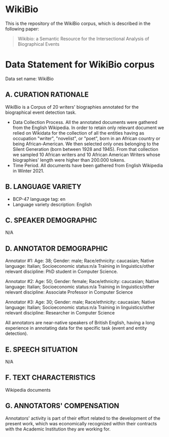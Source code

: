 # WikiBio

This is the repository of the WikiBio corpus, which is described in the following paper:

> Wikibio: a Semantic Resource for the Intersectional Analysis of Biographical Events

# Data Statement for WikiBio corpus

Data set name: WikiBio

## A. CURATION RATIONALE

WikiBio is a Corpus of 20 writers' biographies annotated for the biographical event detection task.

- Data Collection Process. All the annotated documents were gathered from the English Wikipedia. In order to retain only relevant document we relied on Wikidata for the collection of all the entities having as occupation "writer", "novelist", or "poet", born in an African country or being African-American. We then selected only ones belonging to the Silent Generation (born between 1928 and 1945). From that collection we sampled 10 African writers and 10 African American Writers whose biographies' length were higher than 200.000 tokens. 
- Time Period. All documents have been gathered from English Wikipedia in Winter 2021.

## B. LANGUAGE VARIETY

- BCP-47 language tag: en 
- Language variety description: English

## C. SPEAKER DEMOGRAPHIC 

N/A

## D. ANNOTATOR DEMOGRAPHIC

Annotator #1: Age: 38; Gender: male; Race/ethnicity: caucasian; Native language: Italian; Socioeconomic status:n/a Training in linguistics/other relevant discipline: PhD student in Computer Science.

Annotator #2: Age: 50; Gender: female; Race/ethnicity: caucasian; Native language: Italian; Socioeconomic status:n/a Training in linguistics/other relevant discipline: Associate Professor in Computer Science

Annotator #3: Age: 30; Gender: male; Race/ethnicity: caucasian; Native language: Italian; Socioeconomic status:n/a Training in linguistics/other relevant discipline: Researcher in Computer Science

All annotators are near-native speakers of British English, having a long experience in annotating data for the specific task (event and entity detection).
## E. SPEECH SITUATION

N/A

## F. TEXT CHARACTERISTICS
Wikipedia documents

## G. ANNOTATORS' COMPENSATION

Annotators' activity is part of their effort related to the development of the present work, which was economically recognized within their contracts with the Academic Institution they are working for. 
